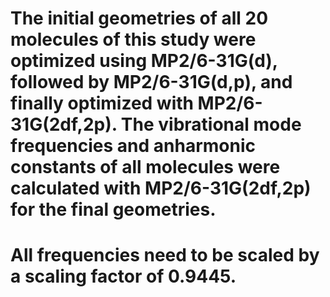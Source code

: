 # The initial geometries of all 20 molecules of this study were optimized using MP2/6-31G(d), followed by MP2/6-31G(d,p), and finally optimized with MP2/6-31G(2df,2p). The vibrational mode frequencies and anharmonic constants of all molecules were calculated with MP2/6-31G(2df,2p) for the final geometries.

# All frequencies need to be scaled by a scaling factor of 0.9445.
